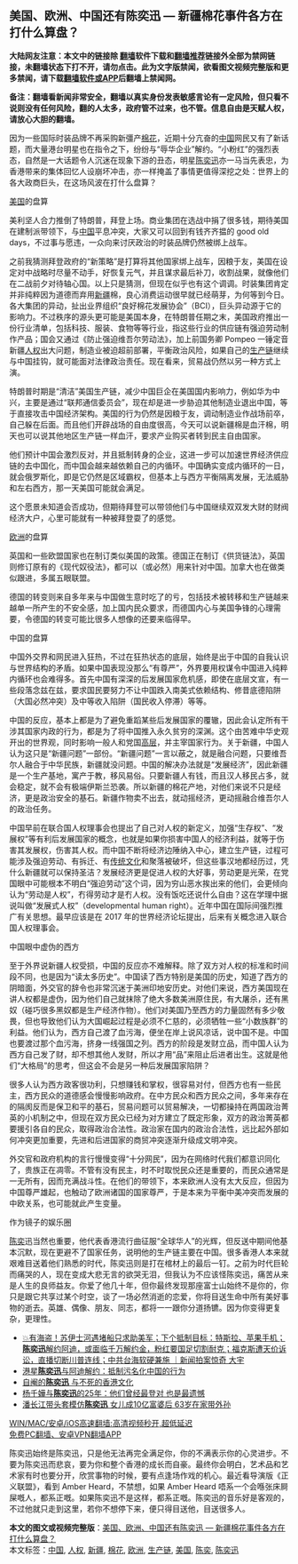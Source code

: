  <h2>美国、欧洲、中国还有陈奕迅 — 新疆棉花事件各方在打什么算盘？</h2> <p class="notice"><b>大陆网友注意：本文中的链接除 <a href="https://github.com/bannedbook/fanqiang" >翻墙</a>软件下载和<a href="https://github.com/killgcd/justmysocks/blob/master/README.md">翻墙推荐</a>链接外全部为禁网链接，未翻墙状态下打不开，请勿点击。此为文字版禁闻，欲看图文视频完整版和更多禁闻，请下载<a href="https://github.com/bannedbook/fanqiang">翻墙软件或APP</a>后翻墙上禁闻网。</p><p>备注：翻墙看新闻非常安全，翻墙以真实身份发表敏感言论有一定风险，但只看不说则没有任何风险，翻的人太多，政府管不过来，也不管。信息自由是天赋人权，请放心大胆的翻墙。</b></p>  <div class="entry">  <p>因为一些国际时装品牌不再采购新彊产<a href="https://www.bannedbook.org/bnews/tag/%E6%A3%89%E8%8A%B1/" class="st_tag internal_tag" rel="tag" title="标签 棉花 下的日志">棉花</a>，近期十分亢奋的<span class='wp_keywordlink_affiliate'><a href="https://www.bannedbook.org/" title="中国" target="_blank">中国</a></span>网民又有了新话题，而大量港台明星也在指令之下，纷纷与“辱华企业”解约。“小粉红”的强烈表态，自然是一大话题令人沉迷在现象下游的丑态，明星<a href="https://www.bannedbook.org/bnews/tag/%e9%99%88%e5%a5%95%e8%bf%85/" class="st_tag internal_tag" rel="tag" title="标签 陈奕迅 下的日志">陈奕迅</a>亦一马当先表忠，为香港带来的集体回忆人设崩坏冲击，亦一样掩盖了事情更值得深挖之处：世界上的各大政商巨头，在这场风波在打什么盘算？</p> <p><a href="https://www.bannedbook.org/bnews/tag/%e7%be%8e%e5%9b%bd/" class="st_tag internal_tag" rel="tag" title="标签 美国 下的日志">美国</a>的盘算</p> <p>美利坚人合力推倒了特朗普，拜登上场。商业集团在选战中捐了很多钱，期待美国在建制派带领下，与<a href="https://www.bannedbook.org/bnews/tag/%E4%B8%AD%E5%9B%BD/" class="st_tag internal_tag" rel="tag" title="标签 中国 下的日志">中国</a>平息冲突，大家又可以回到有钱齐齐揾的 good old days，不过事与愿违，一众向来讨厌政治的时装品牌仍然被绑上战车。</p> <p>之前我猜测拜登政府的“新策略”是打算将其他国家绑上战车，因粮于友，美国在设定对中战略时尽量不动手，好恢复元气，并且谋求最后补刀，收割战果，就像他们在二战前夕对待轴心国。以上只是猜测，但现在似乎也有这个调调。时装集团肯定并非纯粹因为道德而弃用<a href="https://www.bannedbook.org/bnews/tag/%e6%96%b0%e7%96%86/" class="st_tag internal_tag" rel="tag" title="标签 新疆 下的日志">新疆</a>棉，良心消费运动很早就已经萌芽，为何等到今日。各大集团的异动，扯出业界组织“良好棉花发展协会”（BCI），巨头异动源于它的影响力。不过秩序的源头更可能是美国本身，在特朗普任期之末，美国政府推出一份行业清单，包括科技、服装、食物等等行业，指这些行业的供应链有强迫劳动制作产品；国会又通过《防止强迫维吾尔劳动法》，加上前国务卿 Pompeo 一锤定音新疆<a href="https://www.bannedbook.org/bnews/tag/%e4%ba%ba%e6%9d%83/" class="st_tag internal_tag" rel="tag" title="标签 人权 下的日志">人权</a>出大问题，制造业被迫超前部署，平衡政治风险，如果自己的<a href="https://www.bannedbook.org/bnews/tag/%E7%94%9F%E4%BA%A7%E9%93%BE/" class="st_tag internal_tag" rel="tag" title="标签 生产链 下的日志">生产链</a>继续与中国挂钩，就可能面对法律政治责任。现在看来，贸易战仍然以另一种方式上演。</p> <p>特朗普时期是“清洁”美国生产链，减少中国巨企在美国国内影响力，例如华为中兴，主要是通过“联邦通信委员会”，现在却是进一步胁迫其他制造业退出中国，等于直接攻击中国经济架构。美国的行为仍然是因粮于友，调动制造业作战场前卒，自己躲在后面。而且他们开辟战场的自由度很高，今天可以说新疆棉是血汗棉，明天也可以说其他地区生产链一样血汗，要求产业购买者转到民主自由国家。</p>  <p>他们预计中国会激烈反对，并且抵制转身的企业，这进一步可以加速世界经济供应链的去中国化，而中国会越来越依赖自己的内循环。中国确实变成内循环的一日，就会俄罗斯化，即是它仍然是区域霸权，但基本上与西方平衡隔离发展，无法威胁和左右西方，那一天美国可能就会满足。</p> <p>这个愿景未知道会否成功，但期待拜登可以带领他们与中国继续双双发大财的财阀经济大户，心里可能就有一种被拜登耍了的感觉。</p> <p><a href="https://www.bannedbook.org/bnews/tag/%e6%ac%a7%e6%b4%b2/" class="st_tag internal_tag" rel="tag" title="标签 欧洲 下的日志">欧洲</a>的盘算</p> <p>英国和一些欧盟国家也在制订类似美国的政策。德国正在制订《供货链法》，英国则修订原有的《现代奴役法》，都可以（或必然）用来针对中国。加拿大也在做类似跟进，多属五眼联盟。</p> <p>德国的转变则来自多年来与中国做生意时吃了的亏，包括技术被转移和生产链越来越单一所产生的不安全感，加上国内民众要求，而德国内心与美国争锋的心理需要，令德国的转变可能比很多人想像的还要来临得早。</p>  <p>中国的盘算</p> <p>中国外交界和网民进入狂热，不过在狂热状态的底层，始终是出于中国的自我认识与世界结构的矛盾。如果中国表现没那么“有尊严”，外界要用权谋令中国进入纯粹内循环也会难得多。首先中国有深深的后发展国家危机感，即使在底层文宣，有一些段落念兹在兹，要求国民要努力不让中国跌入南美式依赖结构、修昔底德陷阱（大国必然冲突）及中等收入陷阱（国民收入停滞）等等。</p> <p>中国的反应，基本上都是为了避免重蹈某些后发展国家的覆辙，因此会认定所有干涉其国家内政的行为，都是为了将中国推入永久贫穷的深渊。这个由苦难中华史观开出的世界观，同时影响一般人和党国<span class='wp_keywordlink_affiliate'><a href="https://www.bannedbook.org/bnews/ccpdope/" title="中共高层内幕" target="_blank">高层</a></span>，并主宰国家行为。关于新疆，中国人认为这只是“新疆问题”一部份。“新疆问题”一言以蔽之，就是融合问题，只要维吾尔人融合于中华民族，新疆就没问题。中国的解决办法就是“发展经济”，因此新疆是一个生产基地，寓产于教，移风易俗。只要新疆人有钱，而且汉人移民占多，就会稳定，就不会有极端伊斯兰恐袭。所以新疆的棉花产地，对他们来说不只是经济，更是政治安全的基石。新疆作物卖不出去，就动摇经济，更动摇融合维吾尔人的政治任务。</p> <p>中国早前在联合国人权理事会也提出了自己对人权的新定义，加强“生存权”、“发展权”等有利后发展国家的概念，也就是如果你损害中国人的经济利益，就等于伤害其发展权，伤害其人权。而中国不断将经济边陲纳入中心，建立生产链，过程可能涉及强迫劳动、有拆迁、有<span class='wp_keywordlink_affiliate'><a href="https://www.bannedbook.org/bnews/tculture/" title="传统文化" target="_blank">传统文化</a></span>和聚落被破坏，但这些事汉地都经历过，凭什么新疆就可以保持圣洁？发展经济更是促进人权的大好事，劳动更是光荣，在党国眼中可能根本不明白“强迫劳动”这个词，因为穷山恶水挨出来的他们，会更倾向认为“劳动是人权”，冇得劳动才是冇人权。没有饭吃还说什么自由？这在学理中据说叫做“发展式人权”（developmental human right）。近年中国在国际间强烈推广有关思想。最早应该是在 2017 年的世界经济论坛提出，后来有关概念进入联合国人权理事会。</p> <p>中国眼中虚伪的西方</p>  <p>至于外界说新疆人权受损，中国的反应亦不难解释。除了双方对人权的标准和时间段不同，也是因为“读太多历史”。中国读了西方特别是美国的历史，知道了西方的阴暗面，外交官的辞令也非常沉迷于美洲印地安历史。对他们来说，西方美国现在讲人权都是虚伪，因为他们自己就抹除了绝大多数美洲原住民，有大屠杀，还有黑奴（碰巧很多黑奴都是生产经济作物）。他们对美国乃至西方的力量固然有多少敬畏，但也导致他们认为大国崛起过程是必须不仁慈的，必须牺牲一些“小数族群”的利益。他们认为，西方自己渡了血污海，便坐在岸上说风凉话，说中国不是。中国也要渡过那个血污海，挤身一线强国之列。西方的阶段是发财立品，而中国人认为西方自己发了财，却不想其他人发财，所以才用“品”来阻止后进者出生。这就是他们“大格局”的思考，但这会不会是另一种后发展国家陷阱？</p> <p>很多人认为西方政客很功利，只想赚钱和掌权，很容易对付，但西方也有一些民主，西方民众的道德感会慢慢影响政府。在中方民众和西方民众之间，多年来存在的隔阂反而是保卫和平的基石，贸易问题可以贸易解决，一切都操持在两国政治菁英的小机制之中，但现在双方民众已经为对方建立了既定形象，双方的政治菁英都要援引各自的民众，取得政治合法性。政治家在国内的政治合法性，远比起外部如何冲突更加重要，先进和后进国家的商贸冲突逐渐升级成文明冲突。</p> <p>外交官和政府机构的言行慢慢变得“十分网民”，因为在网络时代我们都意识同化了，贵族正在凋零。不管有没有民主，时不时取悦民众还是重要的，而民众通常是一无所有，因而充满战斗性。在他们的带领下，本来欧洲人没有太大反应，但因为中国尊严雄起，也触动了欧洲诸国的国家尊严，于是本来为平衡中美冲突而发展的中欧关系，也可能就此产生变量。</p> <p>作为镜子的娱乐圈</p> <p><a href="https://www.bannedbook.org/bnews/tag/%E9%99%88%E5%A5%95/" class="st_tag internal_tag" rel="tag" title="标签 陈奕 下的日志">陈奕</a>迅当然也重要，他代表香港流行曲征服“全球华人”的光辉，但反送中期间他基本沉默，现在更避不了国家任务，说明他的生产链主要在中国。很多香港人本来就艰难目送着他们熟悉的时代，陈奕迅则是打在棺材上的最后一钉。之前为时代巨轮而痛哭的人，现在变成大悲无言的欲哭无泪，但我认为不应该怪陈奕迅，痛苦从来是人生的良师益友。你爱了他几十年，但你最终发现那座富士山始终不是你的，你只是跟它共享过某个时空，谈了一场必然消逝的恋爱，你将目送生命中所有美好事物的逝去。英雄、偶像、朋友、同志，都将一一跟你分道扬镳。因为你变得更复杂，更理性。</p>  <ul class='op-related-articles' title='相关阅读'> <li><a href='https://www.bannedbook.org/bnews/bannedvideo/20210327/1513761.html' target='_blank'>💥有海盗！苏伊士河遇堵船只求助美军；下个抵制目标：特斯拉、苹果手机；<b>陈奕迅</b>解约阿迪，或面临千万解约金，粉红要国足切割耐克；福克斯遭天价诉讼，直播切断川普连线；中共台海软硬兼施 ｜新闻拍案惊奇 大宇</a></li> <li><a href='https://www.bannedbook.org/bnews/baitai/20210326/1513257.html' target='_blank'>港星<b>陈奕迅</b>与阿迪解约：抵制污名化中国的行为</a></li> <li><a href='https://www.bannedbook.org/bnews/comments/20210326/1512758.html' target='_blank'>自阉的<b>陈奕迅</b> 与不死的香港文化</a></li> <li><a href='https://www.bannedbook.org/bnews/yule/20201119/1433230.html' target='_blank'>杨千嬅与<b>陈奕迅</b>的25年：他们曾经最登对 也是最遗憾</a></li> <li><a href='https://www.bannedbook.org/bnews/yule/20201118/1432854.html' target='_blank'>潘长江带头套模仿<b>陈奕迅</b> 女儿成10亿富婆后 63岁在家带外孙</a></li> </ul> <p class="texttj"> <a href="https://github.com/bannedbook/fanqiang/wiki/V2ray%E6%9C%BA%E5%9C%BA" target="_blank">WIN/MAC/安卓/iOS高速翻墙:高清视频秒开,超低延迟</a><br/> <a href="https://github.com/bannedbook/fanqiang/wiki/%E7%A6%81%E9%97%BB%E7%BD%91%E5%AE%89%E5%8D%93%E7%BF%BB%E5%A2%99%E6%96%B0%E9%97%BBAPP" target="_blank">免费PC翻墙、安卓VPN翻墙APP</a></p><p>陈奕迅始终是陈奕迅，只是他无法再完全满足你，你的不满表示你的心灵进步。不要为陈奕迅而悲哀，要为你和整个香港的成长而自豪。最终你会明白，艺术品和艺术家有时也要分开，欣赏事物的时候，要有点逢场作戏的机心。最近看导演版《正义联盟》，看到 Amber Heard，不禁想，如果 Amber Heard 唔系一个会喺张床屙屎嘅人，都系正嘅。如果陈奕迅不是这样，都系正嘅。陈奕迅的音乐好是客观的，不过他就只走到这里，若你不想停下来，便只得目送他，目送很多人。</p><a name='sharetosocial'></a>       <div><b>本文的图文或视频完整版</b>：<a href='https://www.bannedbook.org/bnews/comments/20210328/1514133.html'>美国、欧洲、中国还有陈奕迅 — 新疆棉花事件各方在打什么算盘？</a></div>  </div><!--END ENTRY--> <div class="postfooter"> <div>本文标签：<a href="https://www.bannedbook.org/bnews/tag/%E4%B8%AD%E5%9B%BD/" rel="tag">中国</a>, <a href="https://www.bannedbook.org/bnews/tag/%e4%ba%ba%e6%9d%83/" rel="tag">人权</a>, <a href="https://www.bannedbook.org/bnews/tag/%e6%96%b0%e7%96%86/" rel="tag">新疆</a>, <a href="https://www.bannedbook.org/bnews/tag/%E6%A3%89%E8%8A%B1/" rel="tag">棉花</a>, <a href="https://www.bannedbook.org/bnews/tag/%e6%ac%a7%e6%b4%b2/" rel="tag">欧洲</a>, <a href="https://www.bannedbook.org/bnews/tag/%E7%94%9F%E4%BA%A7%E9%93%BE/" rel="tag">生产链</a>, <a href="https://www.bannedbook.org/bnews/tag/%e7%be%8e%e5%9b%bd/" rel="tag">美国</a>, <a href="https://www.bannedbook.org/bnews/tag/%E9%99%88%E5%A5%95/" rel="tag">陈奕</a>, <a href="https://www.bannedbook.org/bnews/tag/%e9%99%88%e5%a5%95%e8%bf%85/" rel="tag">陈奕迅</a></div>  </div><!--END POSTFOOTER--> 